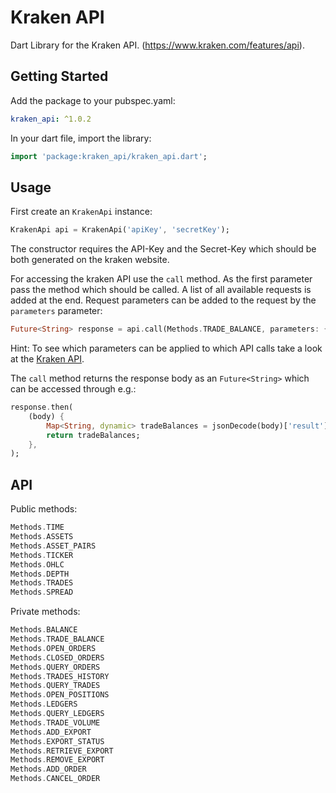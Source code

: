 # Kraken API

Dart Library for the Kraken API. (https://www.kraken.com/features/api).

## Getting Started

 Add the package to your pubspec.yaml:

 ```yaml
 kraken_api: ^1.0.2
 ```
 
 In your dart file, import the library:

 ```Dart
import 'package:kraken_api/kraken_api.dart';
 ``` 

 ## Usage

First create an `KrakenApi` instance:

 ```Dart
 KrakenApi api = KrakenApi('apiKey', 'secretKey');
 ```

 The constructor requires the API-Key and the Secret-Key which  should be both generated on the kraken website. 

 For accessing the kraken API use the `call` method.
 As the first parameter pass the method which should be called. A list of all available requests is added at the end. 
 Request parameters can be added to the request by the `parameters` parameter:

```Dart
Future<String> response = api.call(Methods.TRADE_BALANCE, parameters: {'asset': 'ZEUR'});
```

Hint: To see which parameters can be applied to which API calls take a look at the [Kraken API](https://www.kraken.com/features/api).

The `call` method returns the response body as an `Future<String>` which can be accessed through e.g.: 
```Dart
response.then(
    (body) {
        Map<String, dynamic> tradeBalances = jsonDecode(body)['result'];
        return tradeBalances;
    },
);
 ```

 ## API

 Public methods:

```Dart
Methods.TIME 
Methods.ASSETS
Methods.ASSET_PAIRS 
Methods.TICKER 
Methods.OHLC 
Methods.DEPTH 
Methods.TRADES
Methods.SPREAD 
```

Private methods:

```Dart
Methods.BALANCE
Methods.TRADE_BALANCE
Methods.OPEN_ORDERS 
Methods.CLOSED_ORDERS 
Methods.QUERY_ORDERS
Methods.TRADES_HISTORY 
Methods.QUERY_TRADES 
Methods.OPEN_POSITIONS 
Methods.LEDGERS 
Methods.QUERY_LEDGERS
Methods.TRADE_VOLUME 
Methods.ADD_EXPORT
Methods.EXPORT_STATUS 
Methods.RETRIEVE_EXPORT 
Methods.REMOVE_EXPORT 
Methods.ADD_ORDER
Methods.CANCEL_ORDER 
```

